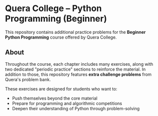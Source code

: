 # Quera College – Python Programming (Beginner)

This repository contains additional practice problems for the **Beginner Python Programming** course offered by Quera College.

## About

Throughout the course, each chapter includes many exercises, along with two dedicated "periodic practice" sections to reinforce the material. In addition to those, this repository features **extra challenge problems** from Quera's problem bank.

These exercises are designed for students who want to:

- Push themselves beyond the core material
- Prepare for programming and algorithmic competitions
- Deepen their understanding of Python through problem-solving
